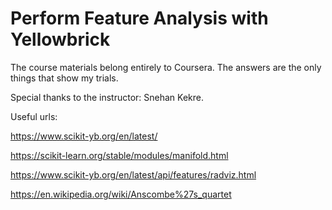 # Perform Feature Analysis with Yellowbrick

The course materials belong entirely to Coursera. The answers are the only things that show my trials.

Special thanks to the instructor: Snehan Kekre.

Useful urls:

https://www.scikit-yb.org/en/latest/

https://scikit-learn.org/stable/modules/manifold.html

https://www.scikit-yb.org/en/latest/api/features/radviz.html

https://en.wikipedia.org/wiki/Anscombe%27s_quartet
